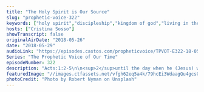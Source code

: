 ```yaml
---
title: "The Holy Spirit is Our Source"
slug: "prophetic-voice-322"
keywords: ["holy spirit","discipleship","kingdom of god","living in the supernatural","signs and wonders","transfer of wealth"]
hosts: ["Cristina Sosso"]
showTranscript: false
originalAirDate: "2018-05-26"
date: "2018-05-29"
audioLink: "https://episodes.castos.com/propheticvoice/TPVOT-E322-18-05-26-27-The-Holy-Spirit-is-Our-Source.mp3"
Series: "The Prophetic Voice of Our Time"
episodeNumber: 322
description: "Acts:1:2-5\n\n<sup>2</sup>until the day when he (Jesus) was taken up, after he had given commands through the Holy Spirit to the apostles whom he had chosen. <sup>3</sup>He presented himself alive to them after his suffering by many proofs, appearing to them during forty days and speaking about the kingdom of God. <sup>4</sup>And while staying with them he ordered them not to depart from Jerusalem, but to wait for the promise of the Father, which, he said, “you heard from me; <sup>5</sup>for John baptized with water, but you will be baptized with the Holy Spirit not many days from now.”\n"
featuredImage: "//images.ctfassets.net/vfgh62eq5a4k/79hcEi3WdaagQu4gcs0c8S/e805ce4f0e640261d4aa17c02976b7ec/robert-nyman-442994-unsplash.jpg"
photoCredit: "Photo by Robert Nyman on Unsplash"
---
```

